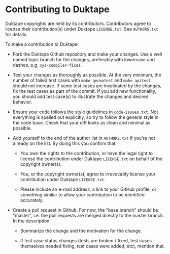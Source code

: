 Contributing to Duktape
=======================

Duktape copyrights are held by its contributors.  Contributors agree to
license their contribution(s) under Duktape `LICENSE.txt`.  See `AUTHORS.txt`
for details.

To make a contribution to Duktape:

* Fork the Duktape Github repository and make your changes.  Use a well named
  topic branch for the changes, preferably with lowercase and dashes, e.g.
  `xyz-compiler-fixes`.

* Test your changes as thoroughly as possible.  At the very minimum, the number
  of failed test cases with `make qecmatest` and `make apitest` should not
  increase.  If some test cases are invalidated by the changes, fix the test
  cases as part of the commit.  If you add new functionality, you should add
  test case(s) to illustrate the changes and desired behavior.

* Ensure your code follows the style guidelines in `code-issues.txt`.
  Not everything is spelled out explicitly, so try to follow the general
  style in the code base.  Check that your diff looks as clean and minimal
  as possible.

* Add yourself to the end of the author list in `AUTHORS.txt` if you're
  not already on the list.  By doing this you confirm that:

  - You own the rights to the contribution, or have the legal right to
    license the contribution under Duktape `LICENSE.txt` on behalf of
    the copyright owner(s).

  - You, or the copyright owner(s), agree to irrevocably license your
    contribution under Duktape `LICENSE.txt`.

  - Please include an e-mail address, a link to your GitHub profile, or
    something similar to allow your contribution to be identified accurately.

* Create a pull request in Github.  For now, the "base branch" should be
  "master", i.e. the pull requests are merged directly to the master branch.
  In the description:

  - Summarize the change and the motivation for the change.

  - If test case status changes (tests are broken / fixed, test cases
    themselves needed fixing, test cases were added, etc), mention that.
